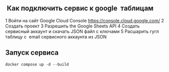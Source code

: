 ##  Как подключить сервис к google  таблицам

1 Войти на сайт Google Cloud Console https://console.cloud.google.com/
2 Создать проект
3 Разрешить the Google Sheets API
4 Создать сервисный аккаунт и скачать JSON файл с ключами
5 Расшарить гугл таблицу с  email сервисного аккаунта из JSON

## Запуск сервиса 

```
docker compose up -d --build
```
